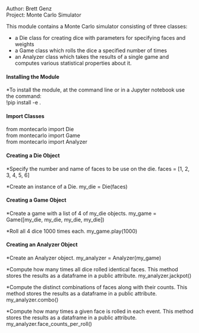Author: Brett Genz<br>
Project: Monte Carlo Simulator

This module contains a Monte Carlo simulator consisting of three classes: <br>
- a Die class for creating dice with parameters for specifying faces and weights
- a Game class which rolls the dice a specified number of times 
- an Analyzer class which takes the results of a single game and computes various statistical properties about it.

#### Installing the Module

*To install the module, at the command line or in a Jupyter notebook use the command:<br>
!pip install -e .

#### Import Classes

from montecarlo import Die<br>
from montecarlo import Game<br>
from montecarlo import Analyzer<br>

#### Creating a Die Object

*Specify the number and name of faces to be use on the die.
faces = [1, 2, 3, 4, 5, 6]  

*Create an instance of a Die.
my_die = Die(faces)         


#### Creating a Game Object

*Create a game with a list of 4 of my_die objects.
my_game = Game([my_die, my_die, my_die, my_die])  

*Roll all 4 dice 1000 times each.
my_game.play(1000)     


#### Creating an Analyzer Object

*Create an Analyzer object.
my_analyzer = Analyzer(my_game)

*Compute how many times all dice rolled identical faces. This method stores the results as a dataframe in a public attribute.
my_analyzer.jackpot()   

*Compute the distinct combinations of faces along with their counts. This method stores the results as a dataframe in a public attribute.
my_analyzer.combo()    

*Compute how many times a given face is rolled in each event. This method stores the results as a dataframe in a public attribute.
my_analyzer.face_counts_per_roll()  

